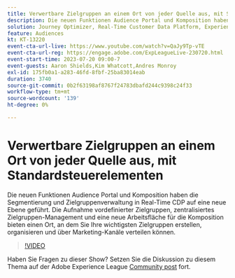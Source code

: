 ```yaml
---
title: Verwertbare Zielgruppen an einem Ort​ von jeder Quelle aus, mit Standardsteuerelementen
description: Die neuen Funktionen Audience Portal und Komposition haben die Segmentierung und Zielgruppenverwaltung in Real-Time CDP auf eine neue Ebene geführt. Die Aufnahme vordefinierter Zielgruppen, zentralisiertes Zielgruppen-Management und eine neue Arbeitsfläche für die Komposition bieten einen Ort, an dem Sie Ihre wichtigsten Zielgruppen erstellen, organisieren und über Marketing-Kanäle verteilen können.
solution: Journey Optimizer, Real-Time Customer Data Platform, Experience Platform
feature: Audiences
kt: KT-13220
event-cta-url-live: https://www.youtube.com/watch?v=QaJy9Tp-vTE
event-cta-url-reg: https://engage.adobe.com/ExpLeagueLive-230720.html
event-start-time: 2023-07-20 09:00-7
event-guests: Aaron Shields,Kim Whatcott,Andres Monroy
exl-id: 175fb0a1-a283-46fd-8fbf-25ba83014eab
duration: 3740
source-git-commit: 0b2f63198af8767f24783dbafd244c9398c24f33
workflow-type: tm+mt
source-wordcount: '139'
ht-degree: 0%

---
```


# Verwertbare Zielgruppen an einem Ort&#x200B; von jeder Quelle aus, mit Standardsteuerelementen

Die neuen Funktionen Audience Portal und Komposition haben die Segmentierung und Zielgruppenverwaltung in Real-Time CDP auf eine neue Ebene geführt. Die Aufnahme vordefinierter Zielgruppen, zentralisiertes Zielgruppen-Management und eine neue Arbeitsfläche für die Komposition bieten einen Ort, an dem Sie Ihre wichtigsten Zielgruppen erstellen, organisieren und über Marketing-Kanäle verteilen können.

>[!VIDEO](https://video.tv.adobe.com/v/3421425/?quality=12&learn=on)

Haben Sie Fragen zu dieser Show? Setzen Sie die Diskussion zu diesem Thema auf der Adobe Experience League [Community post](https://experienceleaguecommunities.adobe.com/t5/adobe-experience-platform/experience-league-live-post-session-discussion-actionable/m-p/607073?profile.language=de#M366) fort.

